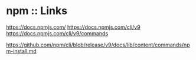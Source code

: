 # npm :: Links

https://docs.npmjs.com/
https://docs.npmjs.com/cli/v9
https://docs.npmjs.com/cli/v9/commands


https://github.com/npm/cli/blob/release/v9/docs/lib/content/commands/npm-install.md
